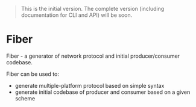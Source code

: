 > This is the initial version. The complete version (including documentation for CLI and API) will be soon.

# Fiber

Fiber - a generator of network protocol and initial producer/consumer codebase.

Fiber can be used to:
- generate multiple-platform protocol based on simple syntax 
- generate initial codebase of producer and consumer based on a given scheme
